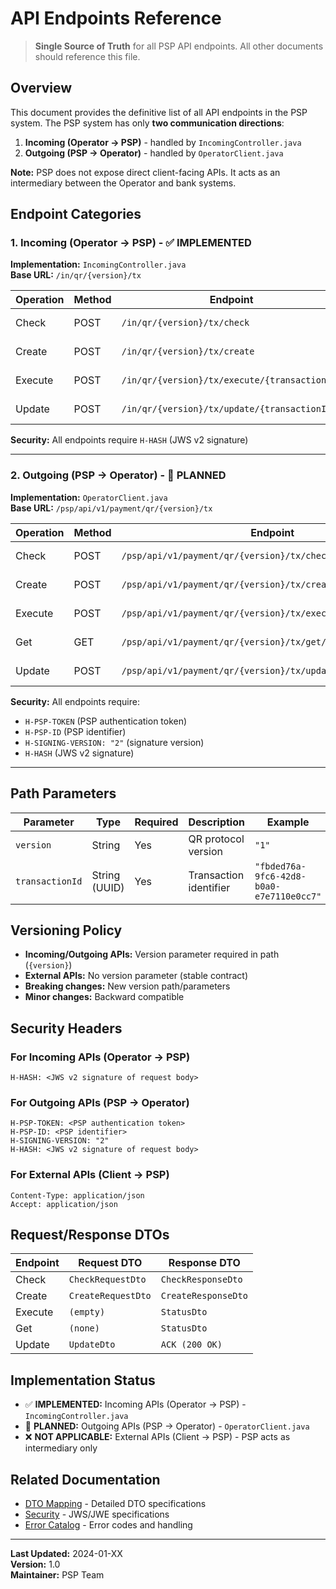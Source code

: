 # API Endpoints Reference

> **Single Source of Truth** for all PSP API endpoints. All other documents should reference this file.

## Overview

This document provides the definitive list of all API endpoints in the PSP system. The PSP system has only **two communication directions**:

1. **Incoming (Operator → PSP)** - handled by `IncomingController.java`
2. **Outgoing (PSP → Operator)** - handled by `OperatorClient.java`

**Note:** PSP does not expose direct client-facing APIs. It acts as an intermediary between the Operator and bank systems.

## Endpoint Categories

### 1. Incoming (Operator → PSP) - ✅ IMPLEMENTED

**Implementation:** `IncomingController.java`  
**Base URL:** `/in/qr/{version}/tx`

| Operation | Method | Endpoint | Status | Description |
|-----------|--------|----------|--------|-------------|
| Check | POST | `/in/qr/{version}/tx/check` | ✅ | QR code verification |
| Create | POST | `/in/qr/{version}/tx/create` | ✅ | Transaction creation |
| Execute | POST | `/in/qr/{version}/tx/execute/{transactionId}` | ✅ | Transaction execution |
| Update | POST | `/in/qr/{version}/tx/update/{transactionId}` | ✅ | Status update |

**Security:** All endpoints require `H-HASH` (JWS v2 signature)

---

### 2. Outgoing (PSP → Operator) - 🔄 PLANNED

**Implementation:** `OperatorClient.java`  
**Base URL:** `/psp/api/v1/payment/qr/{version}/tx`

| Operation | Method | Endpoint | Status | Description |
|-----------|--------|----------|--------|-------------|
| Check | POST | `/psp/api/v1/payment/qr/{version}/tx/check` | 🔄 | QR code verification |
| Create | POST | `/psp/api/v1/payment/qr/{version}/tx/create` | 🔄 | Transaction creation |
| Execute | POST | `/psp/api/v1/payment/qr/{version}/tx/execute/{transactionId}` | 🔄 | Transaction execution |
| Get | GET | `/psp/api/v1/payment/qr/{version}/tx/get/{transactionId}` | 🔄 | Status retrieval |
| Update | POST | `/psp/api/v1/payment/qr/{version}/tx/update/{transactionId}` | 🔄 | Status update |

**Security:** All endpoints require:
- `H-PSP-TOKEN` (PSP authentication token)
- `H-PSP-ID` (PSP identifier)
- `H-SIGNING-VERSION: "2"` (signature version)
- `H-HASH` (JWS v2 signature)

---

## Path Parameters

| Parameter | Type | Required | Description | Example |
|-----------|------|----------|-------------|---------|
| `version` | String | Yes | QR protocol version | `"1"` |
| `transactionId` | String (UUID) | Yes | Transaction identifier | `"fbded76a-9fc6-42d8-b0a0-e7e7110e0cc7"` |

## Versioning Policy

- **Incoming/Outgoing APIs:** Version parameter required in path (`{version}`)
- **External APIs:** No version parameter (stable contract)
- **Breaking changes:** New version path/parameters
- **Minor changes:** Backward compatible

## Security Headers

### For Incoming APIs (Operator → PSP)
```
H-HASH: <JWS v2 signature of request body>
```

### For Outgoing APIs (PSP → Operator)
```
H-PSP-TOKEN: <PSP authentication token>
H-PSP-ID: <PSP identifier>
H-SIGNING-VERSION: "2"
H-HASH: <JWS v2 signature of request body>
```

### For External APIs (Client → PSP)
```
Content-Type: application/json
Accept: application/json
```

## Request/Response DTOs

| Endpoint | Request DTO | Response DTO |
|----------|-------------|--------------|
| Check | `CheckRequestDto` | `CheckResponseDto` |
| Create | `CreateRequestDto` | `CreateResponseDto` |
| Execute | `(empty)` | `StatusDto` |
| Get | `(none)` | `StatusDto` |
| Update | `UpdateDto` | `ACK (200 OK)` |

## Implementation Status

- ✅ **IMPLEMENTED:** Incoming APIs (Operator → PSP) - `IncomingController.java`
- 🔄 **PLANNED:** Outgoing APIs (PSP → Operator) - `OperatorClient.java`
- ❌ **NOT APPLICABLE:** External APIs (Client → PSP) - PSP acts as intermediary only

## Related Documentation

- [DTO Mapping](dto-mapping.md) - Detailed DTO specifications
- [Security](../security/crypto.md) - JWS/JWE specifications
- [Error Catalog](error-catalog.md) - Error codes and handling

---

**Last Updated:** 2024-01-XX  
**Version:** 1.0  
**Maintainer:** PSP Team
